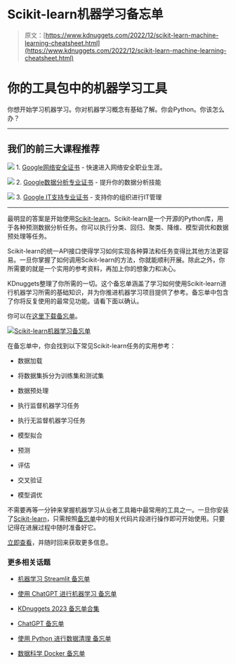 # Scikit-learn机器学习备忘单

> 原文：[https://www.kdnuggets.com/2022/12/scikit-learn-machine-learning-cheatsheet.html](https://www.kdnuggets.com/2022/12/scikit-learn-machine-learning-cheatsheet.html)

# 你的工具包中的机器学习工具

你想开始学习机器学习。你对机器学习概念有基础了解。你会Python。你该怎么办？

* * *

## 我们的前三大课程推荐

![](../Images/0244c01ba9267c002ef39d4907e0b8fb.png) 1\. [Google网络安全证书](https://www.kdnuggets.com/google-cybersecurity) - 快速进入网络安全职业生涯。

![](../Images/e225c49c3c91745821c8c0368bf04711.png) 2\. [Google数据分析专业证书](https://www.kdnuggets.com/google-data-analytics) - 提升你的数据分析技能

![](../Images/0244c01ba9267c002ef39d4907e0b8fb.png) 3\. [Google IT支持专业证书](https://www.kdnuggets.com/google-itsupport) - 支持你的组织进行IT管理

* * *

最明显的答案是开始使用[Scikit-learn](https://scikit-learn.org/stable/)。Scikit-learn是一个开源的Python库，用于各种预测数据分析任务。你可以执行分类、回归、聚类、降维、模型调优和数据预处理等任务。

Scikit-learn的统一API接口使得学习如何实现各种算法和任务变得比其他方法更容易。一旦你掌握了如何调用Scikit-learn的方法，你就能顺利开展。除此之外，你所需要的就是一个实用的参考资料，再加上你的想象力和决心。

KDnuggets整理了你所需的一切。这个备忘单涵盖了学习如何使用Scikit-learn进行机器学习所需的基础知识，并为你推进机器学习项目提供了参考。备忘单中包含了你将反复使用的最常见功能。请看下面以确认。

你可以在[这里下载备忘单](https://www.kdnuggets.com/publications/sheets/Scikit-Learn_Cheatsheet_for_Machine_Learning.pdf)。

[](https://www.kdnuggets.com/publications/sheets/Scikit-Learn_Cheatsheet_for_Machine_Learning.pdf)

[![Scikit-learn机器学习备忘单](../Images/c70ee2fdcf748b5654a28d3a3b3348c7.png)](https://www.kdnuggets.com/publications/sheets/Scikit-Learn_Cheatsheet_for_Machine_Learning.pdf)

在备忘单中，你会找到以下常见Scikit-learn任务的实用参考：

+   数据加载

+   将数据集拆分为训练集和测试集

+   数据预处理

+   执行监督机器学习任务

+   执行无监督机器学习任务

+   模型拟合

+   预测

+   评估

+   交叉验证

+   模型调优

不需要再等一分钟来掌握机器学习从业者工具箱中最常用的工具之一。一旦你安装了[Scikit-learn](https://scikit-learn.org/stable/install.html)，只需按照[备忘单](https://www.kdnuggets.com/publications/sheets/Scikit-Learn_Cheatsheet_for_Machine_Learning.pdf)中的相关代码片段进行操作即可开始使用。只要记得在进展过程中随时准备好它。

[立即查看](https://www.kdnuggets.com/publications/sheets/Scikit-Learn_Cheatsheet_for_Machine_Learning.pdf)，并随时回来获取更多信息。

### 更多相关话题

+   [机器学习 Streamlit 备忘单](https://www.kdnuggets.com/2023/01/streamlit-machine-learning-cheat-sheet.html)

+   [使用 ChatGPT 进行机器学习 备忘单](https://www.kdnuggets.com/2023/05/machine-learning-chatgpt-cheat-sheet.html)

+   [KDnuggets 2023 备忘单合集](https://www.kdnuggets.com/the-kdnuggets-2023-cheat-sheet-collection)

+   [ChatGPT 备忘单](https://www.kdnuggets.com/2023/01/chatgpt-cheat-sheet.html)

+   [使用 Python 进行数据清理 备忘单](https://www.kdnuggets.com/2023/02/data-cleaning-python-cheat-sheet.html)

+   [数据科学 Docker 备忘单](https://www.kdnuggets.com/2023/02/docker-data-science-cheat-sheet.html)
